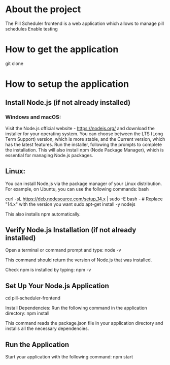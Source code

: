 # About the project
The Pill Scheduler frontend  is a web application which allows to 
    manage pill schedules
    Enable  testing 

# How to get the application
git clone 

# How to setup the application

## Install Node.js (if not already installed)
### Windows and macOS:
Visit the Node.js official website  - https://nodejs.org/ and download the installer for your operating system. You can choose between the LTS (Long Term Support) version, which is more stable, and the Current version, which has the latest features.
Run the installer, following the prompts to complete the installation. This will also install npm (Node Package Manager), which is essential for managing Node.js packages.
## Linux:
You can install Node.js via the package manager of your Linux distribution. For example, on Ubuntu, you can use the following commands:
bash

curl -sL https://deb.nodesource.com/setup_14.x | sudo -E bash -  # Replace "14.x" with the version you want
sudo apt-get install -y nodejs

This also installs npm automatically.

## Verify Node.js Installation (if not already installed)

Open a terminal or command prompt and type:
node -v

This command should return the version of Node.js that was installed.

Check npm is installed by typing:
npm -v


## Set Up Your Node.js Application

cd pill-scheduler-frontend

Install Dependencies: Run the following command in the application directory:
npm install

This command reads the package.json file in your application directory and installs all the necessary dependencies.


## Run the Application
Start your application with the following command:
npm start
